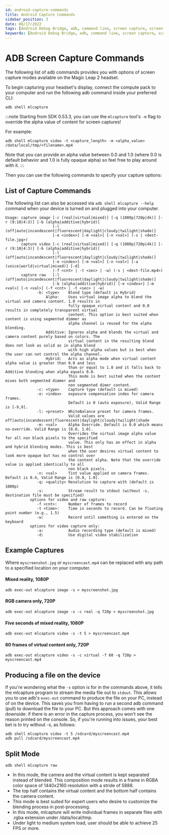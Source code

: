 ```yaml
---
id: android-capture-commands
title: Android Capture Commands
sidebar_position: 3
date: 08/17/2022
tags: [Android Debug Bridge, adb, command line, screen capture, screen record, capture]
keywords: [Android Debug Bridge, adb, command line, screen capture, screen record, capture]
---
```


# ADB Screen Capture Commands

The following list of adb commands provides you with options of screen capture modes available on the Magic Leap 2 headset.

To begin capturing your headset's display, connect the compute pack to your computer and run the following adb command inside your preferred CLI:

```shell
adb shell mlcapture
```

:::note
Starting from SDK 0.53.3, you can use the `mlcapture` tool's `-m`  flag to override the alpha value of content for screen captures!

For example:

```shell
adb shell mlcapture video -t <capture_length> -m <alpha_value> /data/local/tmp/<filename>.mp4
```

Note that you can provide an alpha value between 0.0 and 1.0 (where 0.0 is default behavior and 1.0 is fully opaque alpha) so feel free to play around with it.
:::

Then you can use the following commands to specify your capture options:

## List of Capture Commands

The following list can also be accessed via `adb shell mlcapture --help` command when your device is turned on and plugged into your computer.

```shell
Usage: capture image [-c (real|virtual|mixed)] [-q (1080p|720p|4k)] [-r (9:10|4:3)] [-b (alpha|additive|hybrid)]
                     [-l (off|auto|incandescent|fluorescent|daylight|cloudy|twilight|shade)]
                     [-e <index>] [-m <val>] [-n <val>] (-s | <dest-file.jpg>)
       capture video [-c (real|virtual|mixed)] [-q (1080p|720p|4k)] [-r (9:10|4:3)] [-b (alpha|additive|hybrid)]
                     [-l (off|auto|incandescent|fluorescent|daylight|cloudy|twilight|shade)]
                     [-e <index>] [-m <val>] [-n <val>] [-a (voice|world|virtual|mixed)] [-d]
                     (-f <cnt> | -t <sec> | -w) (-s | <dest-file.mp4>)
       capture raw   [-l (off|auto|incandescent|fluorescent|daylight|cloudy|twilight|shade)]
                     [-b (alpha|additive|hybrid)] [-e <index>] [-m <val>] [-n <val>] (-f <cnt> | -t <sec> | -w)
              -b: <type>    Blend type (default is Hybrid)
                  Alpha:    Uses virtual image alpha to blend the virtual and camera content. 1.0 results in
                            fully opaque virtual content and 0.0 results in completely transparent virtual
                            content. This option is best suited when content is using segmented dimmer as
                            alpha channel is reused for the alpha blending.
                  Additive: Ignores alpha and blends the virtual and camera content purely based on colors. The
                            virtual content in the resulting blend does not look as solid as in alpha blend
                            with high alpha values but is best when the user can not control the alpha channel.
                  Hybrid:   Acts as alpha mode when virtual content alpha value is greater than 0.0 and less
                            than or equal to 1.0 and it falls back to Additive blending when alpha equals 0.0.
                            This mode is best suited when the content mixes both segmented dimmer and 
                            non segmented dimer content.
              -c: <type>    Capture type (default is mixed)
              -e: <index>   exposure compensation index for camera frames.
                            Default is 0 (auto exposure), Valid Range is [-9,9].
              -l: <preset>  WhiteBalance preset for camera frames.
                            Valid values are off|auto|incandescent|fluorescent|daylight|cloudy|twilight|shade
              -m: <val>     Alpha Override. Default is 0.0 which means no-override. Valid Range is [0.0, 1.0].
                            Overrides the virtual image alpha value for all non black pixels to the specified
                            value. This only has an effect in alpha and hybrid blending modes. This is best
                            when the user desires virtual content to look more opaque but has no control over
                            the content alpha. Note that the override value is applied identically to all
                            non black pixels.
              -n: <val>     Tint value applied on camera frames. Default is 0.4, Valid Range is [0.0, 1.0].
              -q: <quality> Resolution to capture with (default is 1080p)
              -s:           Stream result to stdout (without -s, destination file must be specified)
           options for video and raw capture:
              -f <cnt>:     Number of frames to record
              -t <time>:    Time in seconds to record. Can be floating point number (e.g., 1.5)
              -w:           Record until something is entered on the keyboard
           options for video capture only:
              -a:           Audio recording type (default is mixed)
              -d:           Use digital video stabilization

```

## Example Captures

Where `myscreenshot.jpg` or `myscreencast.mp4` can be replaced with any path to a specified location on your computer.

#### Mixed reality, 1080P

```shell
adb exec-out mlcapture image -s > myscreenshot.jpg
```

#### RGB camera only, 720P

```shell
adb exec-out mlcapture image -s -c real -q 720p > myscreenshot.jpg
```

#### Five seconds of mixed reality, 1080P

```shell
adb exec-out mlcapture video -s -t 5 > myscreencast.mp4
```

#### 60 frames of virtual content only, 720P

```shell
adb exec-out mlcapture video -s -c virtual -f 60 -q 720p > myscreencast.mp4
```

## Producing a file on the device

If you're wondering what the `-s` option is for in the commands above, it tells the mlcapture program to stream the media file out to `stdout`. This allows you to use adb's `exec-out` command to produce the file on your PC, instead of on the device. This saves you from having to run a second adb command (pull) to download the file to your PC. But this approach comes with one downside: if there is an error in the capture process, you won't see the reason printed on the console. So, if you're running into issues, your best bet is to try without -s, as follows:

```shell
adb shell mlcapture video -t 5 /sdcard/myscreencast.mp4
adb pull /sdcard/myscreencast.mp4
```

## Split Mode

```shell
adb shell mlcapture raw
```

- In this mode, the camera and the virtual content is kept separated instead of blended. This composition mode results in a frame in RGBA color space of 1440x2160 resolution  with a stride of 5888.
- The top half contains the virtual content and the bottom half contains the camera content.
- This mode is best suited for expert users who desire to customize the blending process in post-processing.
- In this mode, mlcapture will write individual frames in separate files with .rgba extension under /data/local/tmp.
- Under light to medium system load, user should be able to achieve 25 FPS or more.


